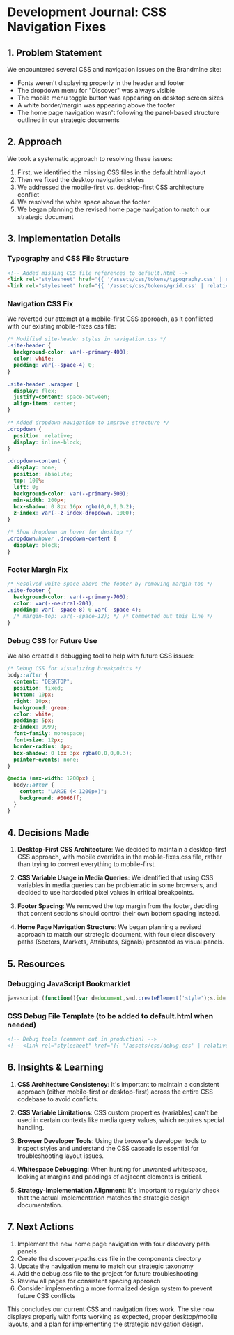 # Development Journal: CSS Navigation Fixes

## 1. Problem Statement
We encountered several CSS and navigation issues on the Brandmine site:
- Fonts weren't displaying properly in the header and footer
- The dropdown menu for "Discover" was always visible
- The mobile menu toggle button was appearing on desktop screen sizes
- A white border/margin was appearing above the footer
- The home page navigation wasn't following the panel-based structure outlined in our strategic documents

## 2. Approach
We took a systematic approach to resolving these issues:

1. First, we identified the missing CSS files in the default.html layout
2. Then we fixed the desktop navigation styles
3. We addressed the mobile-first vs. desktop-first CSS architecture conflict
4. We resolved the white space above the footer
5. We began planning the revised home page navigation to match our strategic document

## 3. Implementation Details

### Typography and CSS File Structure
```html
<!-- Added missing CSS file references to default.html -->
<link rel="stylesheet" href="{{ '/assets/css/tokens/typography.css' | relative_url }}">
<link rel="stylesheet" href="{{ '/assets/css/tokens/grid.css' | relative_url }}">
```

### Navigation CSS Fix
We reverted our attempt at a mobile-first CSS approach, as it conflicted with our existing mobile-fixes.css file:

```css
/* Modified site-header styles in navigation.css */
.site-header {
  background-color: var(--primary-400);
  color: white;
  padding: var(--space-4) 0;
}

.site-header .wrapper {
  display: flex;
  justify-content: space-between;
  align-items: center;
}

/* Added dropdown navigation to improve structure */
.dropdown {
  position: relative;
  display: inline-block;
}

.dropdown-content {
  display: none;
  position: absolute;
  top: 100%;
  left: 0;
  background-color: var(--primary-500);
  min-width: 200px;
  box-shadow: 0 8px 16px rgba(0,0,0,0.2);
  z-index: var(--z-index-dropdown, 1000);
}

/* Show dropdown on hover for desktop */
.dropdown:hover .dropdown-content {
  display: block;
}
```

### Footer Margin Fix
```css
/* Resolved white space above the footer by removing margin-top */
.site-footer {
  background-color: var(--primary-700);
  color: var(--neutral-200);
  padding: var(--space-8) 0 var(--space-4);
  /* margin-top: var(--space-12); */ /* Commented out this line */
}
```

### Debug CSS for Future Use
We also created a debugging tool to help with future CSS issues:
```css
/* Debug CSS for visualizing breakpoints */
body::after {
  content: "DESKTOP";
  position: fixed;
  bottom: 10px;
  right: 10px;
  background: green;
  color: white;
  padding: 5px;
  z-index: 9999;
  font-family: monospace;
  font-size: 12px;
  border-radius: 4px;
  box-shadow: 0 1px 3px rgba(0,0,0,0.3);
  pointer-events: none;
}

@media (max-width: 1200px) {
  body::after {
    content: "LARGE (< 1200px)";
    background: #0066ff;
  }
}
```

## 4. Decisions Made

1. **Desktop-First CSS Architecture**: We decided to maintain a desktop-first CSS approach, with mobile overrides in the mobile-fixes.css file, rather than trying to convert everything to mobile-first.

2. **CSS Variable Usage in Media Queries**: We identified that using CSS variables in media queries can be problematic in some browsers, and decided to use hardcoded pixel values in critical breakpoints.

3. **Footer Spacing**: We removed the top margin from the footer, deciding that content sections should control their own bottom spacing instead.

4. **Home Page Navigation Structure**: We began planning a revised approach to match our strategic document, with four clear discovery paths (Sectors, Markets, Attributes, Signals) presented as visual panels.

## 5. Resources

### Debugging JavaScript Bookmarklet
```javascript
javascript:(function(){var d=document,s=d.createElement('style');s.id='debug-styles';s.textContent='*{outline:1px solid rgba(255,0,0,0.2);}body::after{content:"DESKTOP";position:fixed;bottom:10px;right:10px;background:green;color:white;padding:5px;z-index:9999;}@media(max-width:1200px){body::after{content:"LARGE";background:#0066ff;}}@media(max-width:992px){body::after{content:"MEDIUM";background:#9900cc;}}@media(max-width:768px){body::after{content:"SMALL";background:#ff9900;}}@media(max-width:480px){body::after{content:"X-SMALL";background:#ff3300;}}';if(d.getElementById('debug-styles')){d.getElementById('debug-styles').remove()}else{d.head.appendChild(s)}})();
```

### CSS Debug File Template (to be added to default.html when needed)
```html
<!-- Debug tools (comment out in production) -->
<!-- <link rel="stylesheet" href="{{ '/assets/css/debug.css' | relative_url }}"> -->
```

## 6. Insights & Learning

1. **CSS Architecture Consistency**: It's important to maintain a consistent approach (either mobile-first or desktop-first) across the entire CSS codebase to avoid conflicts.

2. **CSS Variable Limitations**: CSS custom properties (variables) can't be used in certain contexts like media query values, which requires special handling.

3. **Browser Developer Tools**: Using the browser's developer tools to inspect styles and understand the CSS cascade is essential for troubleshooting layout issues.

4. **Whitespace Debugging**: When hunting for unwanted whitespace, looking at margins and paddings of adjacent elements is critical.

5. **Strategy-Implementation Alignment**: It's important to regularly check that the actual implementation matches the strategic design documentation.

## 7. Next Actions

1. Implement the new home page navigation with four discovery path panels
2. Create the discovery-paths.css file in the components directory
3. Update the navigation menu to match our strategic taxonomy
4. Add the debug.css file to the project for future troubleshooting
5. Review all pages for consistent spacing approach
6. Consider implementing a more formalized design system to prevent future CSS conflicts

This concludes our current CSS and navigation fixes work. The site now displays properly with fonts working as expected, proper desktop/mobile layouts, and a plan for implementing the strategic navigation design.

